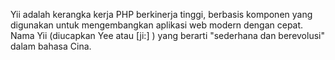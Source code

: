 Yii adalah kerangka kerja PHP berkinerja tinggi, berbasis komponen yang digunakan untuk mengembangkan aplikasi web   modern dengan cepat. Nama Yii (diucapkan Yee atau [ji:] ) yang berarti "sederhana dan berevolusi" dalam bahasa Cina.